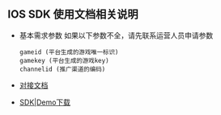 ## IOS SDK 使用文档相关说明
* 基本需求参数
    如果以下参数不全，请先联系运营人员申请参数
    ```
    gameid (平台生成的游戏唯一标识)
    gamekey (平台生成的游戏key)
    channelid (推广渠道的编码)
    ```    
        
* [对接文档](https://github.com/wdgwgz/IOS-SDK/blob/master/Document/DBSDK%E4%BD%BF%E7%94%A8%E6%96%87%E6%A1%A3.pdf)
* [SDK|Demo下载](https://github.com/wdgwgz/IOS-SDK/releases)





